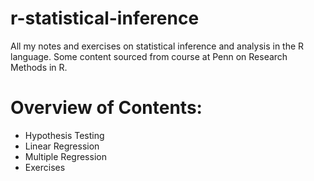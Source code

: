 # r-statistical-inference
All my notes and exercises on statistical inference and analysis in the R language. Some content sourced from course at Penn on Research Methods in R. 

# Overview of Contents:
- Hypothesis Testing
- Linear Regression
- Multiple Regression
- Exercises